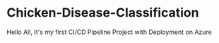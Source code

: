 # Chicken-Disease-Classification

Hello All, It's my first CI/CD Pipeline Project with Deployment on Azure